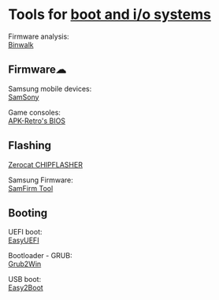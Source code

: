 
# Tools for [boot and i/o systems](https://trendless.tech/boot)

Firmware analysis:  
[Binwalk](https://github.com/ReFirmLabs/binwalk)

## Firmware☁

Samsung mobile devices:  
[SamSony](https://samsony.net/en)

Game consoles:  
[APK-Retro's BIOS](https://apkretro.com/bios/)

## Flashing

[Zerocat CHIPFLASHER](http://www.zerocat.org/chipflasher.html)

Samsung Firmware:  
[SamFirm Tool](https://samfirmtool.com/)

## Booting

UEFI boot:  
[EasyUEFI](https://www.easyuefi.com/index-us.html)

Bootloader - GRUB:  
[Grub2Win](https://sourceforge.net/projects/grub2win/)

USB boot:  
[Easy2Boot](https://easy2boot.xyz/)

